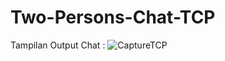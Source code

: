 # Two-Persons-Chat-TCP

Tampilan Output Chat :
![CaptureTCP](https://user-images.githubusercontent.com/87791029/175477261-15c8a81d-b23f-456a-86ed-abc2b1dd2ffd.PNG)
